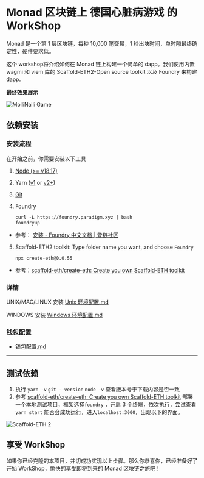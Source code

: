 # Monad 区块链上 德国心脏病游戏 的 WorkShop

Monad 是一个第 1 层区块链，每秒 10,000 笔交易，1 秒出块时间，单时隙最终确定性，硬件要求低。

这个 workshop将介绍如何在 Monad 链上构建一个简单的 dapp。我们使用内置 wagmi 和 viem 库的 Scaffold-ETH2-Open source toolkit 以及 Foundry 来构建 dapp。

**最终效果展示**

![MolliNalli Game](https://image.yaco.email/MolliNalli%20Game.png)

## 依赖安装

### 安装流程
在开始之前，你需要安装以下工具

1. [Node (>= v18.17)](https://nodejs.org/en/download/)

2. Yarn ([v1](https://classic.yarnpkg.com/en/docs/install/) or [v2+](https://yarnpkg.com/getting-started/install))

3. [Git](https://git-scm.com/downloads)

4. Foundry
      ```
      curl -L https://foundry.paradigm.xyz | bash
      foundryup
      ```
  - 参考： [安装 - Foundry 中文文档 | 登链社区](https://learnblockchain.cn/docs/foundry/i18n/zh/getting-started/installation.html#precompiled-binaries)

5. Scaffold-ETH2 toolkit: Type folder name you want, and choose `Foundry`
      ```
      npx create-eth@0.0.55
      ```
  - 参考：[scaffold-eth/create-eth: Create you own Scaffold-ETH toolkit](https://github.com/scaffold-eth/create-eth)

### 详情
UNIX/MAC/LINUX 安装  [Unix 环境配置.md](docs/Unix环境配置.md)

WINDOWS 安装  [Windows 环境配置.md](docs/Windows环境配置.md) 

### 钱包配置
  - [钱包配置.md](docs/钱包配置.md) 

---

## 测试依赖

1. 执行  `yarn -v`  `git --version` `node -v` 查看版本号于下载内容是否一致
2. 参考 [scaffold-eth/create-eth: Create you own Scaffold-ETH toolkit](https://github.com/scaffold-eth/create-eth) 部署一个本地测试项目，框架选择`foundry` ，开启 3 个终端，依次执行，尝试查看 `yarn start` 能否会成功运行，进入`localhost:3000`，出现以下的界面。

![Scaffold-ETH 2](https://image.yaco.email/Scaffold-ETH%202.png)

## 享受 WorkShop

如果你已经克隆的本项目，并切成功实现以上步骤。那么你恭喜你，已经准备好了开始 WorkShop，愉快的享受即将到来的 Monad 区块链之旅吧！



